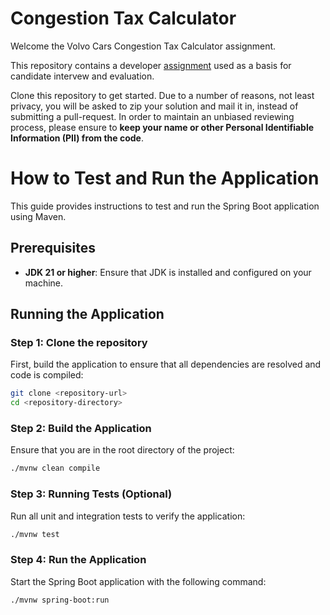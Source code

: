 # Congestion Tax Calculator

Welcome the Volvo Cars Congestion Tax Calculator assignment.

This repository contains a developer [assignment](ASSIGNMENT.md) used as a basis for candidate intervew and evaluation.

Clone this repository to get started. Due to a number of reasons, not least privacy, you will be asked to zip your solution and mail it in, instead of submitting a pull-request. In order to maintain an unbiased reviewing process, please ensure to **keep your name or other Personal Identifiable Information (PII) from the code**.


# How to Test and Run the Application

This guide provides instructions to test and run the Spring Boot application using Maven.

## Prerequisites

- **JDK 21 or higher**: Ensure that JDK is installed and configured on your machine.

## Running the Application

### Step 1: Clone the repository

First, build the application to ensure that all dependencies are resolved and code is compiled:

```bash
git clone <repository-url>
cd <repository-directory>
```

### Step 2: Build the Application

Ensure that you are in the root directory of the project:

```bash
./mvnw clean compile
```

### Step 3: Running Tests (Optional)

Run all unit and integration tests to verify the application:

```bash
./mvnw test
```

### Step 4: Run the Application

Start the Spring Boot application with the following command:

```bash
./mvnw spring-boot:run
```

